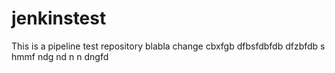 # jenkinstest
This is a pipeline test repository
blabla change
cbxfgb
dfbsfdbfdb
dfzbfdb s
hmmf
ndg
nd
n
n
dngfd
